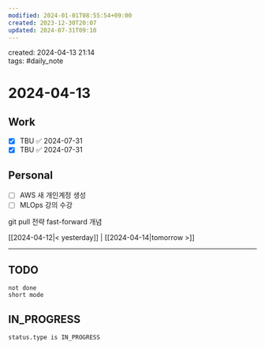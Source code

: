 ```yaml
---
modified: 2024-01-01T08:55:54+09:00
created: 2023-12-30T20:07
updated: 2024-07-31T09:10
---
```

created: 2024-04-13 21:14  
tags: #daily_note  
  
# 2024-04-13  

## Work

- [x] TBU ✅ 2024-07-31
- [x] TBU   ✅ 2024-07-31

## Personal

- [ ] AWS 새 개인계정 생성
- [ ] MLOps 강의 수강

git pull 전략 fast-forward 개념

  
[[2024-04-12|< yesterday]] | [[2024-04-14|tomorrow >]]  
  
---  


## TODO
```tasks  
not done  
short mode  
```

## IN_PROGRESS
```tasks  
status.type is IN_PROGRESS
```

